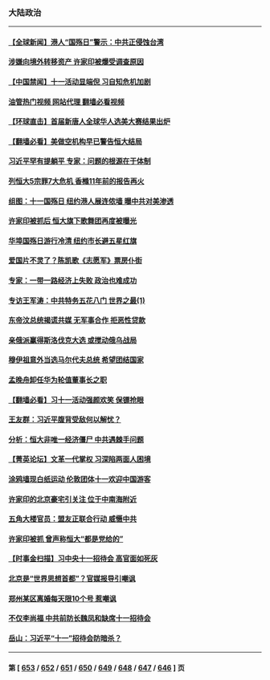 ### 大陆政治
---
#### [【全球新闻】港人“国殇日”警示：中共正侵蚀台湾](../../pages/ncid277/n14086458.md?10022045) 
#### [涉嫌向境外转移资产 许家印被爆受调查原因](../../pages/ncid277/n14086489.md?10022045) 
#### [【中国禁闻】十一活动显端倪 习自知危机加剧](../../pages/ncid277/n14085444.md?10022045) 
#### [油管热门视频 网站代理 翻墙必看视频](http://138.2.39.72:81/youtube.html?epic-marker?10022045)
#### [【环球直击】首届新唐人全球华人选美大赛结果出炉](../../pages/ncid277/n14085445.md?10022045) 
#### [【翻墙必看】美做空机构早已警告恒大结局](../../pages/ncid277/n14086392.md?10022045) 
#### [习近平罕有提躺平 专家：问题的根源在于体制](../../pages/ncid277/n14086330.md?10022045) 
#### [列恒大5宗罪7大危机 香橼11年前的报告再火](../../pages/ncid277/n14086391.md?10022045) 
#### [组图：十一国殇日 纽约港人展连侬墙 曝中共对美渗透](../../pages/ncid277/n14086289.md?10022045) 
#### [许家印被抓后 恒大旗下歌舞团再度被曝光](../../pages/ncid277/n14086233.md?10022045) 
#### [华埠国殇日游行冷清 纽约市长避五星红旗](../../pages/ncid277/n14086299.md?10022045) 
#### [爱国片不灵了？陈凯歌《志愿军》票房仆街](../../pages/ncid277/n14086100.md?10022045) 
#### [专家：一带一路经济上失败 政治也难成功](../../pages/ncid277/n14086074.md?10022045) 
#### [专访王军涛：中共特务五花八门 世界之最(1)](../../pages/ncid277/n14071026.md?10022045) 
#### [东帝汶总统揭谎共媒 无军事合作 拒恶性贷款](../../pages/ncid277/n14085908.md?10022045) 
#### [亲俄派赢得斯洛伐克大选 或搅动俄乌战局](../../pages/ncid277/n14085898.md?10022045) 
#### [穆伊祖意外当选马尔代夫总统 希望团结国家](../../pages/ncid277/n14085879.md?10022045) 
#### [孟晚舟卸任华为轮值董事长之职](../../pages/ncid277/n14085824.md?10022045) 
#### [【翻墙必看】习十一活动强颜欢笑 保镖抢眼](../../pages/ncid277/n14085801.md?10022045) 
#### [王友群：习近平腹背受敌何以解忧？](../../pages/ncid277/n14085619.md?10022045) 
#### [分析：恒大非唯一经济僵尸 中共遇棘手问题](../../pages/ncid277/n14085706.md?10022045) 
#### [【菁英论坛】文革一代掌权 习深陷两面人困境](../../pages/ncid277/n14085557.md?10022045) 
#### [涂鸦墙现白纸运动 伦敦团体十一欢迎中国游客](../../pages/ncid277/n14085608.md?10022045) 
#### [许家印的北京豪宅引关注 位于中南海附近](../../pages/ncid277/n14085599.md?10022045) 
#### [五角大楼官员：盟友正联合行动 威慑中共](../../pages/ncid277/n14085602.md?10022045) 
#### [许家印被抓 曾声称恒大“都是党给的”](../../pages/ncid277/n14085585.md?10022045) 
#### [【时事金扫描】习中央十一招待会 高官面如死灰](../../pages/ncid277/n14085544.md?10022045) 
#### [北京是“世界思想首都”？官媒报导引嘲讽](../../pages/ncid277/n14085499.md?10022045) 
#### [郑州某区离婚每天限10个号 惹嘲讽](../../pages/ncid277/n14085309.md?10022045) 
#### [不仅李尚福 中共前防长魏凤和缺席十一招待会](../../pages/ncid277/n14085472.md?10022045) 
#### [岳山：习近平“十一”招待会防暗杀？](../../pages/ncid277/n14085314.md?10022045) 

---
#### 第 [ [653](./653.md?10022045) / [652](./652.md?10022045) / [651](./651.md?10022045) / [650](./650.md?10022045) / [649](./649.md?10022045) / [648](./648.md?10022045) / [647](./647.md?10022045) / [646](./646.md?10022045) ] 页
